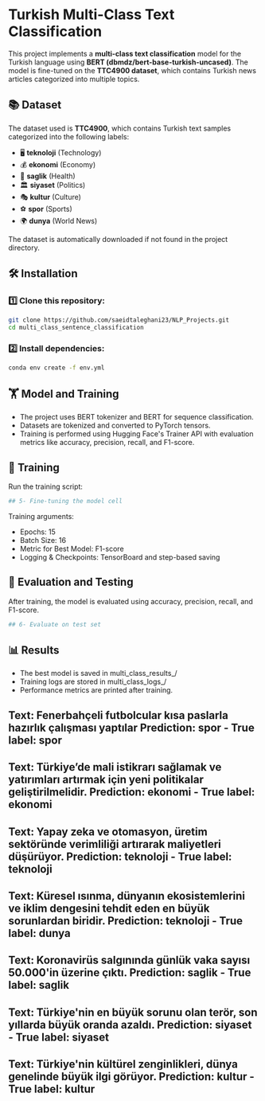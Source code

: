 # Turkish Multi-Class Text Classification

This project implements a **multi-class text classification** model for the Turkish language using **BERT (dbmdz/bert-base-turkish-uncased)**. The model is fine-tuned on the **TTC4900 dataset**, which contains Turkish news articles categorized into multiple topics.

## 📚 Dataset

The dataset used is **TTC4900**, which contains Turkish text samples categorized into the following labels:

- 🖥 **teknoloji** (Technology)
- 💰 **ekonomi** (Economy)
- 🏥 **saglik** (Health)
- 🏛 **siyaset** (Politics)
- 🎭 **kultur** (Culture)
- ⚽ **spor** (Sports)
- 🌍 **dunya** (World News)

The dataset is automatically downloaded if not found in the project directory.


## 🛠 Installation

### 1️⃣ Clone this repository:
```sh
git clone https://github.com/saeidtaleghani23/NLP_Projects.git
cd multi_class_sentence_classification
```

### 2️⃣ Install dependencies:
``` sh
conda env create -f env.yml
```

## 🏋️ Model and Training
- The project uses BERT tokenizer and BERT for sequence classification.
- Datasets are tokenized and converted to PyTorch tensors.
- Training is performed using Hugging Face's Trainer API with evaluation metrics like accuracy, precision, recall, and F1-score.


## 🚀 Training
Run the training script:
```sh
## 5- Fine-tuning the model cell
```

Training arguments:

- Epochs: 15
- Batch Size: 16
- Metric for Best Model: F1-score
- Logging & Checkpoints: TensorBoard and step-based saving

## 🎯 Evaluation and Testing

After training, the model is evaluated using accuracy, precision, recall, and F1-score.

```sh
## 6- Evaluate on test set
```

## 📊 Results
- The best model is saved in multi_class_results_<timestamp>/
- Training logs are stored in multi_class_logs_<timestamp>/
- Performance metrics are printed after training.

Text: Fenerbahçeli futbolcular kısa paslarla hazırlık çalışması yaptılar
Prediction: spor  -  True label: spor
--------------------------------------------------
Text: Türkiye’de mali istikrarı sağlamak ve yatırımları artırmak için yeni politikalar geliştirilmelidir.
Prediction: ekonomi  -  True label: ekonomi
--------------------------------------------------
Text: Yapay zeka ve otomasyon, üretim sektöründe verimliliği artırarak maliyetleri düşürüyor.
Prediction: teknoloji  -  True label: teknoloji
--------------------------------------------------
Text: Küresel ısınma, dünyanın ekosistemlerini ve iklim dengesini tehdit eden en büyük sorunlardan biridir.
Prediction: teknoloji  -  True label: dunya
--------------------------------------------------
Text: Koronavirüs salgınında günlük vaka sayısı 50.000'in üzerine çıktı.
Prediction: saglik  -  True label: saglik
--------------------------------------------------
Text: Türkiye'nin en büyük sorunu olan terör, son yıllarda büyük oranda azaldı.
Prediction: siyaset  -  True label: siyaset
--------------------------------------------------
Text: Türkiye'nin kültürel zenginlikleri, dünya genelinde büyük ilgi görüyor.
Prediction: kultur  -  True label: kultur
--------------------------------------------------


